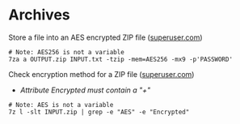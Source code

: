 # Archives

Store a file into an AES encrypted ZIP file
([superuser.com](https://superuser.com/a/542882/20860))
```
# Note: AES256 is not a variable
7za a OUTPUT.zip INPUT.txt -tzip -mem=AES256 -mx9 -p'PASSWORD'
```

Check encryption method for a ZIP file
([superuser.com](https://superuser.com/a/1120089/20860))  
- *Attribute Encrypted must contain a "+"* 
```
# Note: AES is not a variable
7z l -slt INPUT.zip | grep -e "AES" -e "Encrypted"
```
